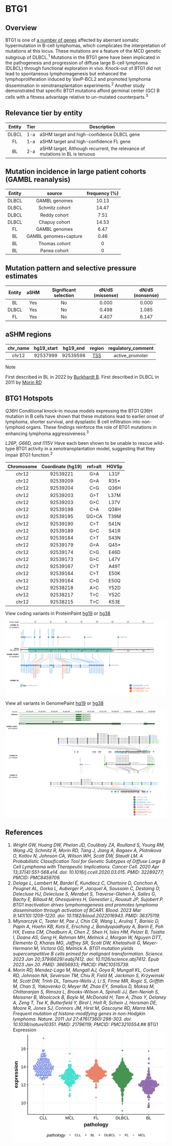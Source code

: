# BTG1
## Overview
BTG1 is one of [a number of genes](https://github.com/morinlab/LLMPP/wiki/ashm) affected by aberrant somatic hypermutation in B-cell lymphomas, which complicates the interpretation of mutations at this locus. These mutations are a feature of the MCD genetic subgroup of DLBCL.<sup>1</sup>  Mutations in the BTG1 gene have been implicated in the pathogenesis and progression of diffuse large B-cell lymphoma (DLBCL) through functional exploration in vivo. Knock-out of BTG1 did not lead to spontaneous lymphomagenesis but enhanced the lymphoproliferation induced by VavP-BCL2 and promoted lymphoma dissemination in xenotransplantation experiments.<sup>2</sup>  Another study demonstrated that specific BTG1 mutations afford germinal center (GC) B cells with a fitness advantage relative to un-mutated counterparts.<sup>3</sup> 

## Relevance tier by entity

|Entity|Tier|Description                           |
|:------:|:----:|--------------------------------------|
|DLBCL |1-a | aSHM target and high-confidence DLBCL gene            |
|FL    |1-a | aSHM target and high-confidence FL gene               |
|BL    |2-a | aSHM target; Although recurrent, the relevance of mutations in BL is tenuous |

## Mutation incidence in large patient cohorts (GAMBL reanalysis)

|Entity|source               |frequency (%)|
|:------:|:---------------------:|:-------------:|
|DLBCL |GAMBL genomes        |10.13        |
|DLBCL |Schmitz cohort       |14.47        |
|DLBCL |Reddy cohort         | 7.51        |
|DLBCL |Chapuy cohort        |14.53        |
|FL    |GAMBL genomes        | 6.47        |
|BL    |GAMBL genomes+capture| 0.46        |
|BL    |Thomas cohort        |   0        |
|BL    |Panea cohort         |   0        |

## Mutation pattern and selective pressure estimates

|Entity|aSHM|Significant selection|dN/dS (missense)|dN/dS (nonsense)|
|:------:|:----:|:---------------------:|:----------------:|:----------------:|
|BL    |Yes |No                   |0.000           |0.000           |
|DLBCL |Yes |No                   |0.498           |1.085           |
|FL    |Yes |No                   |4.407           |6.147           |

## aSHM regions

|chr_name|hg19_start|hg19_end|region                                                                                    |regulatory_comment|
|:--------:|:----------:|:--------:|:------------------------------------------------------------------------------------------:|:------------------:|
|chr12   |92537999  |92539598|[TSS](https://genome.ucsc.edu/s/rdmorin/GAMBL%20hg19?position=chr12%3A92537999%2D92539598)|active_promoter   |

> [!NOTE]
> First described in BL in 2022 by [Burkhardt B](https://pubmed.ncbi.nlm.nih.gov/35794096). First described in DLBCL in 2011 by [Morin RD](https://pubmed.ncbi.nlm.nih.gov/21796119)


 ## BTG1 Hotspots

*Q36H* Conditional knock-in mouse models expressing the BTG1 Q36H mutation in B cells have shown that these mutations lead to earlier onset of lymphoma, shorter survival, and dysplastic B cell infiltration into non-lymphoid organs. These findings reinforce the role of BTG1 mutations in enhancing lymphoma aggressiveness.<sup>3</sup>

*L26P, G66D, and I115V* Have each been shown to be unable to rescue wild-type BTG1 activity in a xenotransplantation model, suggesting that they impair BTG1 function.<sup>2</sup>

| Chromosome |Coordinate (hg19) | ref>alt | HGVSp | 
 | :---:| :---: | :--: | :---: |
| chr12 | 92539221 | G>A | L31F |
| chr12 | 92539209 | G>A | R35* |
| chr12 | 92539204 | C>G | Q36H |
| chr12 | 92539203 | G>T | L37M |
| chr12 | 92539203 | G>C | L37V |
| chr12 | 92539198 | C>A | Q38H |
| chr12 | 92539195 | GG>CA | T39M |
| chr12 | 92539190 | C>T | S41N |
| chr12 | 92539189 | G>C | S41R |
| chr12 | 92539184 | C>T | S43N |
| chr12 | 92539179 | G>A | Q45* |
| chr12 | 92539174 | C>G | E46D |
| chr12 | 92539173 | G>C | L47V |
| chr12 | 92539167 | C>T | A49T |
| chr12 | 92539164 | C>T | E50K |
| chr12 | 92539164 | C>G | E50Q |
| chr12 | 92538218 | A>C | Y52D |
| chr12 | 92538217 | T>C | Y52C |
| chr12 | 92538215 | T>C | K53E |

View coding variants in ProteinPaint [hg19](https://morinlab.github.io/LLMPP/GAMBL/BTG1_protein.html)  or [hg38](https://morinlab.github.io/LLMPP/GAMBL/BTG1_protein_hg38.html)

![image](images/proteinpaint/BTG1_NM_001731.svg)

View all variants in GenomePaint [hg19](https://morinlab.github.io/LLMPP/GAMBL/BTG1.html)  or [hg38](https://morinlab.github.io/LLMPP/GAMBL/BTG1_hg38.html)

![image](images/proteinpaint/BTG1.svg)

## References
1. *Wright GW, Huang DW, Phelan JD, Coulibaly ZA, Roulland S, Young RM, Wang JQ, Schmitz R, Morin RD, Tang J, Jiang A, Bagaev A, Plotnikova O, Kotlov N, Johnson CA, Wilson WH, Scott DW, Staudt LM. A Probabilistic Classification Tool for Genetic Subtypes of Diffuse Large B Cell Lymphoma with Therapeutic Implications. Cancer Cell. 2020 Apr 13;37(4):551-568.e14. doi: 10.1016/j.ccell.2020.03.015. PMID: 32289277; PMCID: PMC8459709.*
2. *Delage L, Lambert M, Bardel É, Kundlacz C, Chartoire D, Conchon A, Peugnet AL, Gorka L, Auberger P, Jacquel A, Soussain C, Destaing O, Delecluse HJ, Delecluse S, Merabet S, Traverse-Glehen A, Salles G, Bachy E, Billaud M, Ghesquières H, Genestier L, Rouault JP, Sujobert P. BTG1 inactivation drives lymphomagenesis and promotes lymphoma dissemination through activation of BCAR1. Blood. 2023 Mar 9;141(10):1209-1220. doi: 10.1182/blood.2022016943. PMID: 36375119.*
3. *Mlynarczyk C, Teater M, Pae J, Chin CR, Wang L, Arulraj T, Barisic D, Papin A, Hoehn KB, Kots E, Ersching J, Bandyopadhyay A, Barin E, Poh HX, Evans CM, Chadburn A, Chen Z, Shen H, Isles HM, Pelzer B, Tsialta I, Doane AS, Geng H, Rehman MH, Melnick J, Morgan W, Nguyen DTT, Elemento O, Kharas MG, Jaffrey SR, Scott DW, Khelashvili G, Meyer-Hermann M, Victora GD, Melnick A. BTG1 mutation yields supercompetitive B cells primed for malignant transformation. Science. 2023 Jan 20;379(6629):eabj7412. doi: 10.1126/science.abj7412. Epub 2023 Jan 20. PMID: 36656933; PMCID: PMC10515739.*
4. *Morin RD, Mendez-Lago M, Mungall AJ, Goya R, Mungall KL, Corbett RD, Johnson NA, Severson TM, Chiu R, Field M, Jackman S, Krzywinski M, Scott DW, Trinh DL, Tamura-Wells J, Li S, Firme MR, Rogic S, Griffith M, Chan S, Yakovenko O, Meyer IM, Zhao EY, Smailus D, Moksa M, Chittaranjan S, Rimsza L, Brooks-Wilson A, Spinelli JJ, Ben-Neriah S, Meissner B, Woolcock B, Boyle M, McDonald H, Tam A, Zhao Y, Delaney A, Zeng T, Tse K, Butterfield Y, Birol I, Holt R, Schein J, Horsman DE, Moore R, Jones SJ, Connors JM, Hirst M, Gascoyne RD, Marra MA. Frequent mutation of histone-modifying genes in non-Hodgkin lymphoma. Nature. 2011 Jul 27;476(7360):298-303. doi: 10.1038/nature10351. PMID: 21796119; PMCID: PMC3210554.*## BTG1 Expression
![image](images/gene_expression/BTG1_by_pathology.svg)
<!-- ORIGIN: morinFrequentMutationHistonemodifying2011 -->
